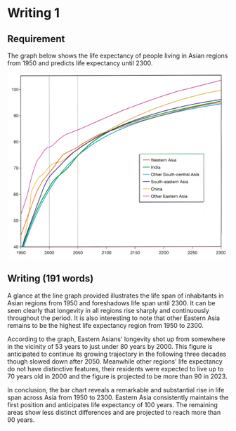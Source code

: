 # Writing 1

## Requirement

The graph below shows the life expectancy of people living in Asian regions from 1950 and predicts life expectancy until 2300.

![Writing image](./Life-expectancy-at-birth.png)

## Writing (191 words)

A glance at the line graph provided illustrates the life span of inhabitants in Asian regions from 1950 and foreshadows life span until 2300.
It can be seen clearly that longevity in all regions rise sharply and continuously throughout the period. It is also interesting to note that other Eastern Asia remains to be the highest life expectancy region from 1950 to 2300.

According to the graph, Eastern Asians' longevity shot up from somewhere in the vicinity of 53 years to just under 80 years by 2000. This figure is anticipated to continue its growing trajectory in the following three decades though slowed down after 2050. Meanwhile other regions' life expectancy do not have distinctive features, their residents were expected to live up to 70 years old in 2000 and the figure is projected to be more than 90 in 2023.

In conclusion, the bar chart reveals a remarkable and substantial rise in life span across Asia from 1950 to 2300. Eastern Asia consistently maintains the first position and anticipates life expectancy of 100 years. The remaining areas show less distinct differences and are projected to reach more than 90 years.
